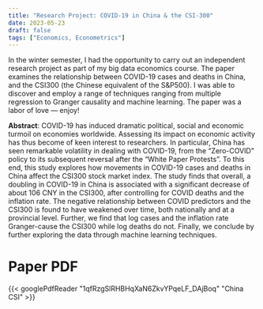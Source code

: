 ```yaml
---
title: "Research Project: COVID-19 in China & the CSI-300"
date: 2023-05-23
draft: false
tags: ["Economics, Econometrics"]
---
```

In the winter semester, I had the opportunity to carry out an independent research project as part of my big data economics course. The paper examines the relationship between COVID-19  cases and deaths in China, and the CSI300 (the Chinese equivalent of the S&P500). I was able to discover and employ a range of techniques ranging from multiple regression to  Granger causality and machine learning. The paper was a labor of love — enjoy!

**Abstract**: COVID-19 has induced dramatic political, social and economic turmoil on economies worldwide. Assessing its impact on economic activity has thus become of keen interest to researchers. In particular, China has seen remarkable volatility in dealing with COVID-19, from the “Zero-COVID” policy to its subsequent reversal after the “White Paper Protests”. To this end, this study explores how movements in COVID-19 cases and deaths in China affect the CSI300 stock market index. The study finds that overall, a doubling in COVID-19 in China is associated with a significant decrease of about 106 CNY in the CSI300, after controlling for COVID deaths and the inflation rate. The negative relationship between COVID predictors and the CSI300 is found to have weakened over time, both nationally and at a provincial level. Further, we find that log cases and the inflation rate Granger-cause the CSI300 while log deaths do not. Finally, we conclude by further exploring the data through machine learning techniques.

# Paper PDF

{{< googlePdfReader "1qfRzgSlRHBHqXaN6ZkvYPqeLF_DAjBoq" "China CSI" >}}